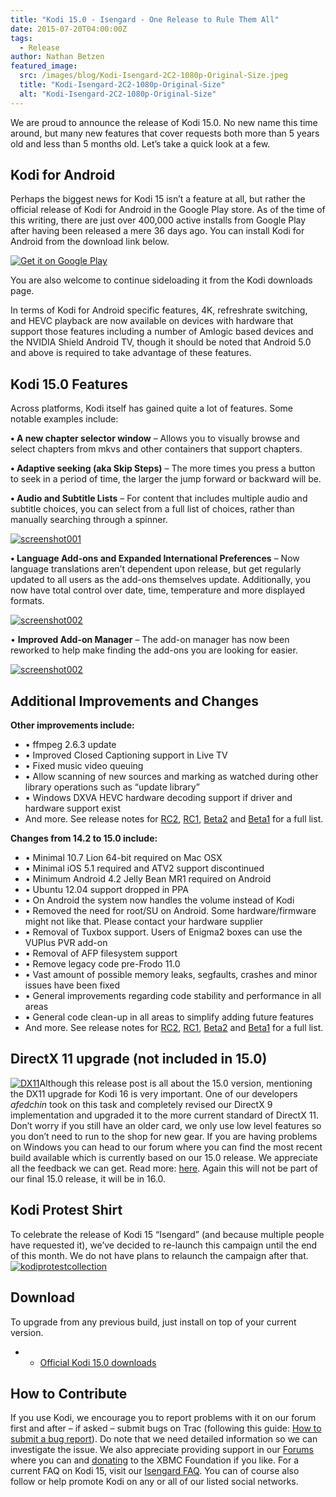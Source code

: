 ```yaml
---
title: "Kodi 15.0 - Isengard - One Release to Rule Them All"
date: 2015-07-20T04:00:00Z
tags:
  - Release
author: Nathan Betzen
featured_image:
  src: /images/blog/Kodi-Isengard-2C2-1080p-Original-Size.jpeg
  title: "Kodi-Isengard-2C2-1080p-Original-Size"
  alt: "Kodi-Isengard-2C2-1080p-Original-Size"
---
```


We are proud to announce the release of Kodi 15.0. No new name this time around, but many new features that cover requests both more than 5 years old and less than 5 months old. Let’s take a quick look at a few.

## Kodi for Android

Perhaps the biggest news for Kodi 15 isn’t a feature at all, but rather the official release of Kodi for Android in the Google Play store. As of the time of this writing, there are just over 400,000 active installs from Google Play after having been released a mere 36 days ago. You can install Kodi for Android from the download link below.

[![Get it on Google Play](https://developer.android.com/images/brand/en_generic_rgb_wo_45.jpeg)](https://play.google.com/store/apps/details?id=org.xbmc.kodi)

You are also welcome to continue sideloading it from the Kodi downloads page.

In terms of Kodi for Android specific features, 4K, refreshrate switching, and HEVC playback are now available on devices with hardware that support those features including a number of Amlogic based devices and the NVIDIA Shield Android TV, though it should be noted that Android 5.0 and above is required to take advantage of these features.

## Kodi 15.0 Features

Across platforms, Kodi itself has gained quite a lot of features. Some notable examples include:

**• A new chapter selector window** – Allows you to visually browse and select chapters from mkvs and other containers that support chapters.

**• Adaptive seeking (aka Skip Steps)** – The more times you press a button to seek in a period of time, the larger the jump forward or backward will be.

**• Audio and Subtitle Lists** – For content that includes multiple audio and subtitle choices, you can select from a full list of choices, rather than manually searching through a spinner.

[![screenshot001](/images/blog/screenshot001-800x441.jpeg)](/images/blog/screenshot001.jpeg)

**• Language Add-ons and Expanded International Preferences** – Now language translations aren’t dependent upon release, but get regularly updated to all users as the add-ons themselves update. Additionally, you now have total control over date, time, temperature and more displayed formats.

[![screenshot002](/images/blog/screenshot002-800x441.jpeg)](/images/blog/screenshot002.jpeg)

• **Improved Add-on Manager** – The add-on manager has now been reworked to help make finding the add-ons you are looking for easier.

[![screenshot002](/images/blog/screenshot0022-800x411.jpeg)](/images/blog/screenshot0022.jpeg)

## Additional Improvements and Changes

**Other improvements include:**

- • ffmpeg 2.6.3 update
- • Improved Closed Captioning support in Live TV
- • Fixed music video queuing
- • Allow scanning of new sources and marking as watched during other library operations such as “update library”
- • Windows DXVA HEVC hardware decoding support if driver and hardware support exist
- And more. See release notes for [RC2](/article/kodi-150-isengard--rc-2 "Kodi 15.0 Isengard – RC 2"), [RC1](/article/kodi-150-isengard-rc-1 "Kodi 15.0 Isengard – RC 1"), [Beta2](/article/kodi-150-isengard--beta-2 "Kodi 15.0 Isengard – Beta 2") and [Beta1](/article/kodi-150-isengard-beta-1 "Kodi 15.0 Isengard – Beta 1") for a full list.

**Changes from 14.2 to 15.0 include:**

- • Minimal 10.7 Lion 64-bit required on Mac OSX
- • Minimal iOS 5.1 required and ATV2 support discontinued
- • Minimum Android 4.2 Jelly Bean MR1 required on Android
- • Ubuntu 12.04 support dropped in PPA
- • On Android the system now handles the volume instead of Kodi
- • Removed the need for root/SU on Android. Some hardware/firmware might not like that. Please contact your hardware supplier
- • Removal of Tuxbox support. Users of Enigma2 boxes can use the VUPlus PVR add-on
- • Removal of AFP filesystem support
- • Remove legacy code pre-Frodo 11.0
- • Vast amount of possible memory leaks, segfaults, crashes and minor issues have been fixed
- • General improvements regarding code stability and performance in all areas
- • General code clean-up in all areas to simplify adding future features
- And more. See release notes for [RC2](/article/kodi-150-isengard--rc-2 "Kodi 15.0 Isengard – RC 2"), [RC1](/article/kodi-150-isengard-rc-1 "Kodi 15.0 Isengard – RC 1"), [Beta2](/article/kodi-150-isengard--beta-2 "Kodi 15.0 Isengard – Beta 2") and [Beta1](/article/kodi-150-isengard-beta-1 "Kodi 15.0 Isengard – Beta 1") for a full list.

## DirectX 11 upgrade (not included in 15.0)

[![DX11](/images/blog/DX11.jpeg)](/images/blog/DX11.jpeg)Although this release post is all about the 15.0 version, mentioning the DX11 upgrade for Kodi 16 is very important. One of our developers _afedchin_ took on this task and completely revised our DirectX 9 implementation and upgraded it to the more current standard of DirectX 11. Don’t worry if you still have an older card, we only use low level features so you don’t need to run to the shop for new gear. If you are having problems on Windows you can head to our forum where you can find the most recent build available which is currently based on our 15.0 release. We appreciate all the feedback we can get. Read more: [here](https://forum.kodi.tv/showthread.php?tid=218274). Again this will not be part of our final 15.0 release, it will be in 16.0.

## Kodi Protest Shirt

To celebrate the release of Kodi 15 “Isengard” (and because multiple people have requested it), we’ve decided to re-launch this campaign until the end of this month. We do not have plans to relaunch the campaign after that.  
[![kodiprotestcollection](/images/blog/kodiprotestcollection-450x600.jpeg)](https://fabrily.com/kodi-protest-collection)

## Download

To upgrade from any previous build, just install on top of your current version.

- - [Official Kodi 15.0 downloads](/download)

## How to Contribute

If you use Kodi, we encourage you to report problems with it on our forum first and after – if asked – submit bugs on Trac (following this guide: [How to submit a bug report](https://kodi.wiki/view/HOW-TO:Submit_a_bug_report)). Do note that we need detailed information so we can investigate the issue. We also appreciate providing support in our [Forums](https://forum.kodi.tv/ "XBMC Forums") where you can and [donating](https://kodi.wiki/contribute/donate/ "XBMC Foundation Donations") to the XBMC Foundation if you like. For a current FAQ on Kodi 15, visit our [Isengard FAQ](<https://kodi.wiki/view/Kodi_v15_(Isengard)_FAQ>). You can of course also follow or help promote Kodi on any or all of our listed social networks.
